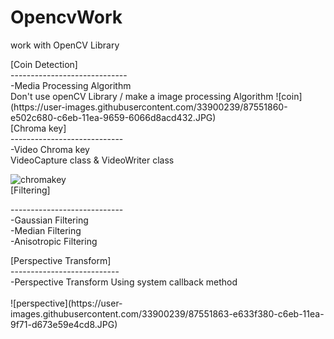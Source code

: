 # OpencvWork
work with OpenCV Library<div>
<div>
[Coin Detection]<div>
-----------------------------<div>
-Media Processing Algorithm <div>
Don't use openCV Library / make a image processing Algorithm 
![coin](https://user-images.githubusercontent.com/33900239/87551860-e502c680-c6eb-11ea-9659-6066d8acd432.JPG)
<br>
[Chroma key]<div>
----------------------------<div>
-Video Chroma key<div>
VideoCapture class & VideoWriter class<div>

![chromakey](https://user-images.githubusercontent.com/33900239/87551867-e7652080-c6eb-11ea-8995-f9c5d58db56c.jpg)
<br>
[Filtering] <div>
----------------------------<div>
-Gaussian Filtering<div>
-Median Filtering<div>
-Anisotropic Filtering<div>
<div>
[Perspective Transform]<div>
---------------------------<div>
-Perspective Transform Using system callback method<div>
<br>
![perspective](https://user-images.githubusercontent.com/33900239/87551863-e633f380-c6eb-11ea-9f71-d673e59e4cd8.JPG)

